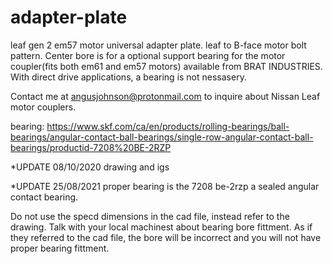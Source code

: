 # adapter-plate

leaf gen 2 em57 motor universal adapter plate. leaf to B-face motor bolt pattern.  Center bore is for a optional support bearing for the motor coupler(fits both em61 and em57 motors) available from BRAT INDUSTRIES. With direct drive applications, a bearing is not nessasery.

Contact me at angusjohnson@protonmail.com to inquire about Nissan Leaf motor couplers.


bearing: https://www.skf.com/ca/en/products/rolling-bearings/ball-bearings/angular-contact-ball-bearings/single-row-angular-contact-ball-bearings/productid-7208%20BE-2RZP

*UPDATE 08/10/2020 drawing and igs

*UPDATE 25/08/2021 proper bearing is the 7208 be-2rzp a sealed angular contact bearing.
 
Do not use the specd dimensions in the cad file, instead refer to the drawing. Talk with your local machinest about bearing bore fittment. As if they referred to the cad file, the bore will be incorrect and you will not have proper bearing fittment.
